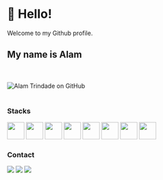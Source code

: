 # 👋 Hello! 
Welcome to my Github profile.
## My name is Alam

<br><br>
![Alam Trindade on GitHub](https://github-readme-stats.vercel.app/api?username=alamhtrindade&show_icons=true&theme=gruvbox)
<br><br>
### Stacks </br>
<img src="https://cdn.jsdelivr.net/gh/devicons/devicon/icons/php/php-plain.svg" width="40" height="40"/>    <img src="https://cdn.jsdelivr.net/gh/devicons/devicon/icons/java/java-original-wordmark.svg" width="40" height="40"/>    <img src="https://cdn.jsdelivr.net/gh/devicons/devicon/icons/python/python-original-wordmark.svg" width="40" height="40"/>    <img src="https://cdn.jsdelivr.net/gh/devicons/devicon/icons/javascript/javascript-plain.svg" width="40" height="40"/>    <img src="https://cdn.jsdelivr.net/gh/devicons/devicon/icons/react/react-original-wordmark.svg" width="40" height="40"/>    <img src="https://cdn.jsdelivr.net/gh/devicons/devicon/icons/postgresql/postgresql-plain-wordmark.svg" width="40" height="40"/>    <img src="https://cdn.jsdelivr.net/gh/devicons/devicon/icons/html5/html5-plain-wordmark.svg" width="40" height="40"/>    <img src="https://cdn.jsdelivr.net/gh/devicons/devicon/icons/css3/css3-original.svg" width="40" height="40" />
<br>
### Contact </br>
[<img src="https://img.shields.io/badge/linkedin-%230077B5.svg?&style=for-the-badge&logo=linkedin&logoColor=white" />](https://www.linkedin.com/in/alamhtrindade/) [<img src = "https://img.shields.io/badge/instagram-%23E4405F.svg?&style=for-the-badge&logo=instagram&logoColor=white">](https://www.instagram.com/alamhtrindade/) [<img src = "https://img.shields.io/badge/facebook-%231877F2.svg?&style=for-the-badge&logo=facebook&logoColor=white">](https://www.facebook.com/alamhenrique.trindade)
